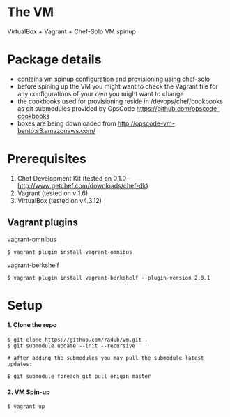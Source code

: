 # The VM

VirtualBox + Vagrant + Chef-Solo VM spinup

# Package details

- contains vm spinup configuration and provisioning using chef-solo
- before spining up the VM you might want to check the Vagrant file for any configurations of your own you might want to change
- the cookbooks used for provisioning reside in /devops/chef/cookbooks as git submodules provided by OpsCode https://github.com/opscode-cookbooks
- boxes are being downloaded from http://opscode-vm-bento.s3.amazonaws.com/

# Prerequisites

1. Chef Development Kit (tested on 0.1.0 - http://www.getchef.com/downloads/chef-dk)
2. Vagrant (tested on v 1.6)
3. VirtualBox (tested on v4.3.12)

## Vagrant plugins

vagrant-omnibus
```
$ vagrant plugin install vagrant-omnibus
```

vagrant-berkshelf
```
$ vagrant plugin install vagrant-berkshelf --plugin-version 2.0.1
```

# Setup

#### 1. Clone the repo

```  
$ git clone https://github.com/radub/vm.git .
$ git submodule update --init --recursive
  
# after adding the submodules you may pull the submodule latest updates:
  
$ git submodule foreach git pull origin master
```

#### 2. VM Spin-up

```  
$ vagrant up
```



